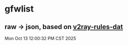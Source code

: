 # gfwlist
## raw -> json, based on [v2ray-rules-dat](https://github.com/Loyalsoldier/v2ray-rules-dat)
Mon Oct 13 12:00:32 PM CST 2025

